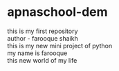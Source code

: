 # apnaschool-dem
this is my first repository
<br>
author - farooque shaikh
<br>
this is my new mini project of python
<br>
my name is farooque
<br>
this new world of my life
